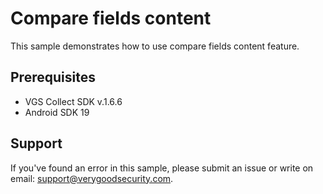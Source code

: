 # Compare fields content

This sample demonstrates how to use compare fields content feature.

## Prerequisites

- VGS Collect SDK v.1.6.6
- Android SDK 19

## Support

If you've found an error in this sample, please submit an issue or write on email: support@verygoodsecurity.com.